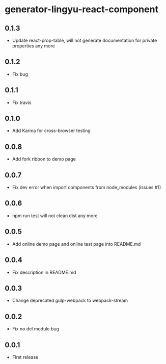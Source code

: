 # generator-lingyu-react-component

## 0.1.3

* Update react-prop-table, will not generate documentation for private properties any more

## 0.1.2

* Fix bug

## 0.1.1

* Fix travis

## 0.1.0

* Add Karma for cross-browser testing

## 0.0.8

* Add fork ribbon to demo page

## 0.0.7

* Fix dev error when import components from node_modules (issues #1)

## 0.0.6

* npm run test will not clean dist any more

## 0.0.5

* Add online demo page and online test page into README.md

## 0.0.4

* Fix description in README.md

## 0.0.3

* Change deprecated gulp-webpack to webpack-stream

## 0.0.2

* Fix no del module bug

## 0.0.1

* First release
